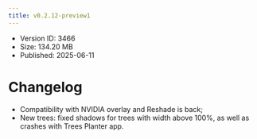 ```yaml
---
title: v0.2.12-preview1
---
```


*   Version ID: 3466
*   Size: 134.20 MB
*   Published: 2025-06-11

# Changelog
*   Compatibility with NVIDIA overlay and Reshade is back;
*   New trees: fixed shadows for trees with width above 100%, as well as crashes with Trees Planter app.
